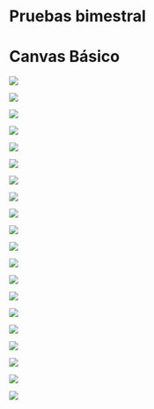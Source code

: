 # Pruebas bimestral


# Canvas Básico

![](img/Captura%20de%20pantalla%20de%202022-06-14%2007-52-04.png)


![](img/Captura%20de%20pantalla%20de%202022-06-14%2008-26-04.png)

![](img/Captura%20de%20pantalla%20de%202022-06-14%2009-28-16.png)


![](img/captura4.png)

![](img/cap5.png)


![](img/cap6.png)


![](img/cap7.png)

![](img/cap8.png)


![](img/cap9.png)

![](img/Captura%20de%20pantalla%20de%202022-06-15%2016-13-19.png)


![](img/cap11.png)

![](img/cap%2012.png)

![](img/cap13.png)

![](img/cap14.png)

![](img/cap15.png)

![](img/cap16.png)

![](img/basico.png)

![](img/principiosanim.png)

![](img/borrarydibujar.png)

![](img/colisiones.png)